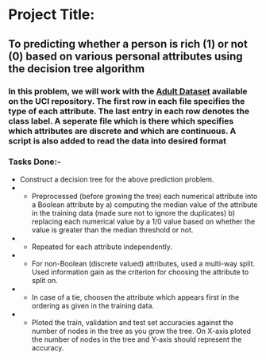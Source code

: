 # Project Title:

## To predicting whether a person is rich (1) or not (0) based on various personal attributes using the decision tree algorithm

### In this problem, we will work with the [Adult Dataset](https://archive.ics.uci.edu/ml/datasets/adult) available on the UCI repository. The first row in each file specifies the type of each attribute. The last entry in each row denotes the class label. A seperate file which is there which specifies which attributes are discrete and which are continuous. A script is also added to read the data into desired format
### Tasks Done:-
* Construct a decision tree for the above prediction problem. 
* * Preprocessed (before growing the tree) each numerical attribute into a Boolean attribute by a) computing the median value of the attribute in the training data (made sure not to ignore the duplicates) b) replacing each numerical value by a 1/0 value based on whether the value is greater than the median threshold or not. 
* * Repeated for each attribute independently. 
* * For non-Boolean (discrete valued) attributes, used a multi-way split. Used information gain as the criterion for choosing the attribute to split on. 
* * In case of a tie, choosen the attribute which appears first in the ordering as given in the training data. 
* * Ploted the train, validation and test set accuracies against the number of nodes in the tree as you grow the tree. On X-axis ploted the number of nodes in the tree and Y-axis should represent the accuracy.
